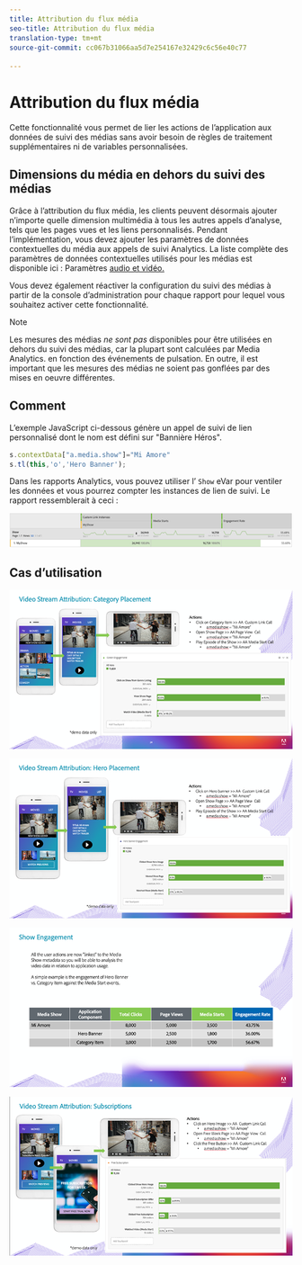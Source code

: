 ```yaml
---
title: Attribution du flux média
seo-title: Attribution du flux média
translation-type: tm+mt
source-git-commit: cc067b31066aa5d7e254167e32429c6c56e40c77

---
```



# Attribution du flux média

Cette fonctionnalité vous permet de lier les actions de l’application aux données de suivi des médias sans avoir besoin de règles de traitement supplémentaires ni de variables personnalisées.

## Dimensions du média en dehors du suivi des médias

Grâce à l’attribution du flux média, les clients peuvent désormais ajouter n’importe quelle dimension multimédia à tous les autres appels d’analyse, tels que les pages vues et les liens personnalisés. Pendant l’implémentation, vous devez ajouter les paramètres de données contextuelles du média aux appels de suivi Analytics. La liste complète des paramètres de données contextuelles utilisés pour les médias est disponible ici : Paramètres [audio et vidéo.](/help/metrics-and-metadata/audio-video-parameters.md)

Vous devez également réactiver la configuration du suivi des médias à partir de la console d’administration pour chaque rapport pour lequel vous souhaitez activer cette fonctionnalité.

>[!NOTE]
>Les mesures des médias _ne sont pas_ disponibles pour être utilisées en dehors du suivi des médias, car la plupart sont calculées par Media Analytics.
>en fonction des événements de pulsation. En outre, il est important que les mesures des médias ne soient pas gonflées par des mises en oeuvre différentes.

## Comment

L’exemple JavaScript ci-dessous génère un appel de suivi de lien personnalisé dont le nom est défini sur "Bannière Héros".

```javascript
s.contextData["a.media.show"]="Mi Amore"
s.tl(this,'o','Hero Banner');
```

Dans les rapports Analytics, vous pouvez utiliser l’ `Show` eVar pour ventiler les données et vous pourrez compter les instances de lien de suivi. Le rapport ressemblerait à ceci :

![](/assets/myShow-rpt-1.png)

## Cas d’utilisation

![](/assets/vid-stream-attr-category.png)

![](/assets/vid-stream-attr-hero.png)

![](/assets/show-engagement.png)

![](/assets/vid-stream-attr-subs.png)

